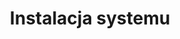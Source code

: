 ---
title: Instalacja systemu
linkTitle: Instalacja systemu
weight: 3
description: >
    Instalacja systemu macOS.
---